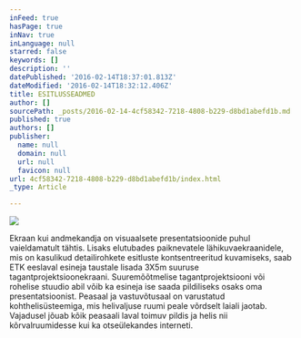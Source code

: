 ```yaml
---
inFeed: true
hasPage: true
inNav: true
inLanguage: null
starred: false
keywords: []
description: ''
datePublished: '2016-02-14T18:37:01.813Z'
dateModified: '2016-02-14T18:32:12.406Z'
title: ESITLUSSEADMED
author: []
sourcePath: _posts/2016-02-14-4cf58342-7218-4808-b229-d8bd1abefd1b.md
published: true
authors: []
publisher:
  name: null
  domain: null
  url: null
  favicon: null
url: 4cf58342-7218-4808-b229-d8bd1abefd1b/index.html
_type: Article

---
```

![](https://the-grid-user-content.s3-us-west-2.amazonaws.com/a08b80d4-6a05-41ae-a74b-f4cde4cd270c.jpg)

Ekraan kui andmekandja on visuaalsete presentatsioonide puhul vaieldamatult tähtis. Lisaks elutubades paiknevatele 
lähikuvaekraanidele, mis on kasulikud detailirohkete esitluste kontsentreeritud kuvamiseks, saab ETK eeslaval esineja
taustale lisada 3X5m suuruse tagantprojektsioonekraani. Suuremõõtmelise tagantprojektsiooni või rohelise stuudio abil võib 
ka esineja ise saada pildiliseks osaks oma presentatsioonist. Peasaal ja vastuvõtusaal on varustatud kohthelisüsteemiga, mis 
helivaljuse ruumi peale võrdselt laiali jaotab. Vajadusel jõuab kõik peasaali laval toimuv pildis ja helis nii kõrvalruumidesse
kui ka otseülekandes interneti.